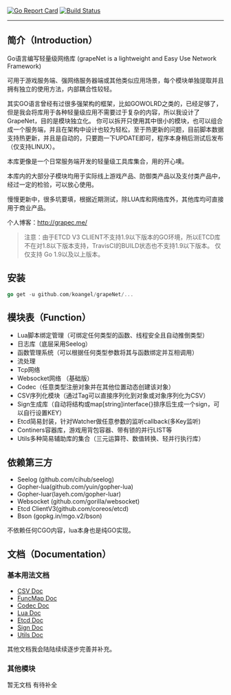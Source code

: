  [![Go Report Card](https://goreportcard.com/badge/github.com/koangel/grapeNet)](https://goreportcard.com/report/github.com/koangel/grapeNet)  [![Build Status](https://secure.travis-ci.org/koangel/grapeNet.png)](http://travis-ci.org/koangel/grapeNet)

---

## 简介（Introduction）

Go语言编写轻量级网络库 (grapeNet is a lightweight and Easy Use Network Framework)

可用于游戏服务端、强网络服务器端或其他类似应用场景，每个模块单独提取并且拥有独立的使用方法，内部耦合性较轻。

其实GO语言曾经有过很多强架构的框架，比如GOWOLRD之类的，已经足够了，但是我会将库用于各种轻量级应用不需要过于复杂的内容，所以我设计了GrapeNet，目的是模块独立化。
你可以拆开只使用其中很小的模块，也可以组合成一个服务端，并且在架构中设计也较为轻松，至于热更新的问题，目前脚本数据支持热更新，并且是自动的，只要跑一下UPDATE即可，程序本身稍后测试后发布（仅支持LINUX）。

本库更像是一个日常服务端开发的轻量级工具库集合，用的开心噢。

本库内的大部分子模块均用于实际线上游戏产品、防御类产品以及支付类产品中，经过一定的检验，可以放心使用。

慢慢更新中，很多坑要填，根据近期测试，除LUA库和网络库外，其他库均可直接用于商业产品。

个人博客：http://grapec.me/

> 注意：由于ETCD V3 CLIENT不支持1.9以下版本的GO环境，所以ETCD库不在对1.8以下版本支持，TravisCI的BUILD状态也不支持1.9以下版本。
> 仅仅支持 Go 1.9以及以上版本。

## 安装

```go
go get -u github.com/koangel/grapeNet/...
```

## 模块表（Function）

* Lua脚本绑定管理（可绑定任何类型的函数、线程安全且自动推倒类型）
* 日志库（底层采用Seelog）
* 函数管理系统（可以根据任何类型参数将其与函数绑定并互相调用）
* 流处理
* Tcp网络
* Websocket网络 （基础版）
* Codec（任意类型注册对象并在其他位置动态创建该对象）
* CSV序列化模块（通过Tag可以直接序列化到对象或对象序列化为CSV）
* Sign生成库（自动将结构或map[string]interface{}排序后生成一个sign，可以自行设置KEY）
* Etcd简易封装，针对Watcher做任意参数的监听callback(多Key监听)
* Continers容器库，游戏用背包容器、带有锁的并行LIST等
* Utils多种简易辅助库的集合（三元运算符、数值转换、轻并行执行库）

## 依赖第三方

* Seelog (github.com/cihub/seelog)
* Gopher-lua(github.com/yuin/gopher-lua)
* Gopher-luar(layeh.com/gopher-luar)
* Websocket (github.com/gorilla/websocket)
* Etcd ClientV3(github.com/coreos/etcd)
* Bson (gopkg.in/mgo.v2/bson)

不依赖任何CGO内容，lua本身也是纯GO实现。

## 文档（Documentation）

### 基本用法文档

* [CSV Doc](./docs/CSV.md)
* [FuncMap Doc](./docs/FuncMap.md)
* [Codec Doc](./docs/Codec.md)
* [Lua Doc](./docs/LuaScript.md)
* [Etcd Doc](./docs/Etcd.md)
* [Sign Doc](./docs/Sign.md)
* [Utils Doc](./docs/Utils.md)

其他文档我会陆陆续续逐步完善并补充。

### 其他模块

暂无文档 有待补全